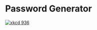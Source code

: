 # Password Generator

[![xkcd 936](https://imgs.xkcd.com/comics/password_strength.png)](https://xkcd.com/936/)
